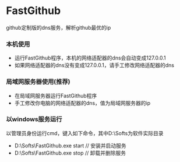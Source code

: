 ﻿# FastGithub
github定制版的dns服务，解析github最优的ip

### 本机使用
* 运行FastGithub程序，本机的网络适配器的dns会自动变成127.0.0.1
* 如果网络适配器的dns没有变成127.0.0.1，请手工修改网络适配器的dns

### 局域网服务器使用(推荐)
* 在局域网服务器运行FastGithub程序
* 手工修改你电脑的网络适配器的dns，值为局域网服务器的ip

### 以windows服务运行
以管理员身份运行cmd，键入如下命令，其中D:\Softs为软件实际目录
* D:\Softs\FastGithub.exe start // 安装并启动服务
* D:\Softs\FastGithub.exe stop  // 卸载并删除服务
